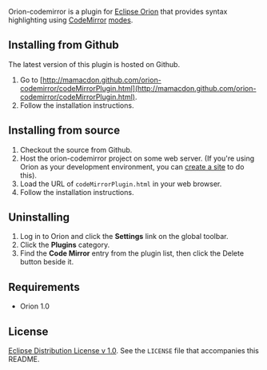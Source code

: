 Orion-codemirror is a plugin for [Eclipse Orion](http://wiki.eclipse.org/Orion) that provides syntax highlighting using [CodeMirror](http://codemirror.net/) [modes](http://codemirror.net/manual.html#modeapi).

Installing from Github
----------------------
The latest version of this plugin is hosted on Github.

1. Go to [http://mamacdon.github.com/orion-codemirror/codeMirrorPlugin.html](http://mamacdon.github.com/orion-codemirror/codeMirrorPlugin.html).
2. Follow the installation instructions.

Installing from source
----------------------
1. Checkout the source from Github.
2. Host the orion-codemirror project on some web server. (If you're using Orion as your development environment, you can [create a site](http://wiki.eclipse.org/Orion/How_Tos/Setup_Orion_Client_Hosted_Site_on_OrionHub) to do this).
3. Load the URL of ```codeMirrorPlugin.html``` in your web browser.
4. Follow the installation instructions.

Uninstalling
------------
1. Log in to Orion and click the **Settings** link on the global toolbar.
2. Click the **Plugins** category.
3. Find the **Code Mirror** entry from the plugin list, then click the Delete button beside it.

Requirements
------------
* Orion 1.0

License
-------
[Eclipse Distribution License v 1.0](http://www.eclipse.org/org/documents/edl-v10.html). See the ```LICENSE``` file that accompanies this README.
